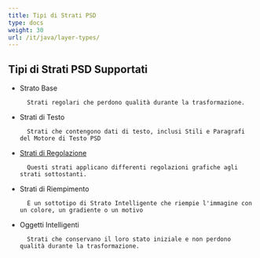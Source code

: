 ```yaml
---
title: Tipi di Strati PSD
type: docs
weight: 30
url: /it/java/layer-types/
---
```


## **Tipi di Strati PSD Supportati**

- Strato Base

		Strati regolari che perdono qualità durante la trasformazione.
- Strati di Testo

		Strati che contengono dati di testo, inclusi Stili e Paragrafi del Motore di Testo PSD
- [Strati di Regolazione](/it/psd/java/layer-types/adjustment-layer/)

		Questi strati applicano differenti regolazioni grafiche agli strati sottostanti.
		
- Strati di Riempimento
		
		È un sottotipo di Strato Intelligente che riempie l'immagine con un colore, un gradiente o un motivo
- Oggetti Intelligenti

		Strati che conservano il loro stato iniziale e non perdono qualità durante la trasformazione.


